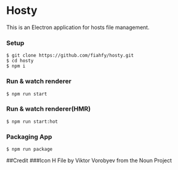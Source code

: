 # Hosty

This is an Electron application for hosts file management.

### Setup
```
$ git clone https://github.com/fiahfy/hosty.git
$ cd hosty
$ npm i
```

### Run & watch renderer
```
$ npm run start
```

### Run & watch renderer(HMR)
```
$ npm run start:hot
```

### Packaging App
```
$ npm run package
```

##Credit
###Icon
H File by Viktor Vorobyev from the Noun Project
